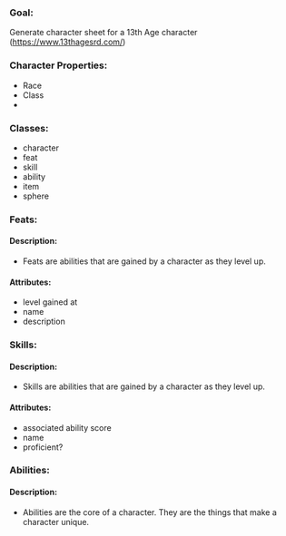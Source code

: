 ### Goal: 
Generate character sheet for a 13th Age character (https://www.13thagesrd.com/)

### Character Properties:
- Race
- Class
- 


### Classes:
- character
- feat
- skill
- ability
- item
- sphere

### Feats:
#### Description:
- Feats are abilities that are gained by a character as they level up.
#### Attributes:
- level gained at
- name
- description

### Skills:
#### Description:
- Skills are abilities that are gained by a character as they level up.
#### Attributes:
- associated ability score
- name
- proficient?

### Abilities:
#### Description:
- Abilities are the core of a character. They are the things that make a character unique.